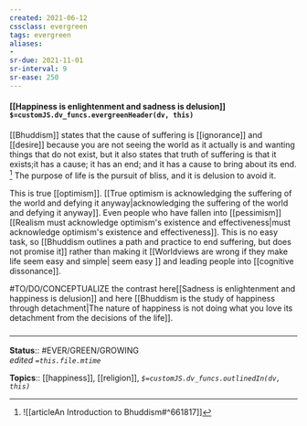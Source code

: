 ```yaml
---
created: 2021-06-12
cssclass: evergreen
tags: evergreen
aliases:
- 
sr-due: 2021-11-01
sr-interval: 9
sr-ease: 250
---
```


#### [[Happiness is enlightenment and sadness is delusion]] `$=customJS.dv_funcs.evergreenHeader(dv, this)`

[[Bhuddism]] states that the cause of suffering is [[ignorance]] and [[desire]] because you are not seeing the world as it actually is and wanting things that do not exist, but it also states that truth of suffering is that it exists;it has a cause; it has an end; and it has a cause to bring about its end. [^1]  The purpose of life is the pursuit of bliss, and it is delusion to avoid it.

This is true [[optimism]]. [[True optimism is acknowledging the suffering of the world and defying it anyway|acknowledging the suffering of the world and defying it anyway]]. Even people who have fallen into [[pessimism]]  [[Realism must acknowledge optimism's existence and effectiveness|must acknowledge optimism's existence and effectiveness]]. This is no easy task, so [[Bhuddism outlines a path and practice to end suffering, but does not promise it]] rather than making it [[Worldviews are wrong if they make life seem easy and simple| seem easy ]] and leading people into [[cognitive dissonance]].

#TO/DO/CONCEPTUALIZE the contrast here[[Sadness is enlightenment and happiness is delusion]] and here [[Bhuddism is the study of happiness through detachment|The nature of happiness is not doing what you love its detachment from the decisions of the life]].


### <hr class="footnote"/>

**Status**:: #EVER/GREEN/GROWING  
*edited `=this.file.mtime`*

**Topics**:: [[happiness]], [[religion]], 
*`$=customJS.dv_funcs.outlinedIn(dv, this)`*

[^1]: ![[articleAn Introduction to Bhuddism#^661817]]
